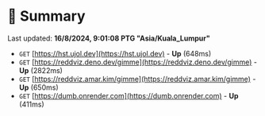 # 📖 Summary
Last updated: **16/8/2024, 9:01:08 PTG "Asia/Kuala_Lumpur"**

- `GET` [https://hst.ujol.dev](https://hst.ujol.dev) - **Up** (648ms)
- `GET` [https://reddviz.deno.dev/gimme](https://reddviz.deno.dev/gimme) - **Up** (2822ms)
- `GET` [https://reddviz.amar.kim/gimme](https://reddviz.amar.kim/gimme) - **Up** (650ms)
- `GET` [https://dumb.onrender.com](https://dumb.onrender.com) - **Up** (411ms)
